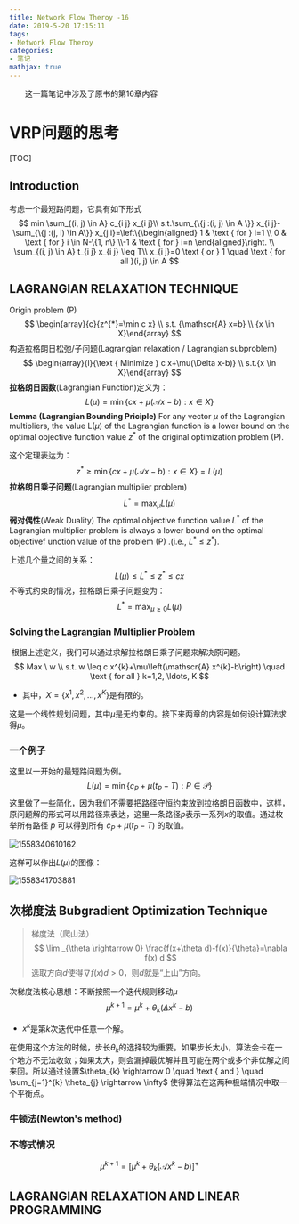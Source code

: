 ```yaml
---
title: Network Flow Theroy -16
date: 2019-5-20 17:15:11
tags: 
- Network Flow Theroy
categories:
- 笔记
mathjax: true
---
```


&emsp;&emsp;这一篇笔记中涉及了原书的第16章内容

<!-- more -->

# VRP问题的思考

[TOC]

## Introduction
考虑一个最短路问题，它具有如下形式
$$
min \sum_{(i, j) \in A} c_{i j} x_{i j}\\
s.t.\sum_{\{j :(i, j) \in A \}} x_{i j}-\sum_{\{j :(j, i) \in A\}} x_{j i}=\left\{\begin{aligned} 1 & \text { for } i=1 \\ 0 & \text { for } i \in N-\{1, n\} \\-1 & \text { for } i=n \end{aligned}\right. \\
\sum_{(i, j) \in A} t_{i j} x_{i j} \leq T\\
x_{i j}=0 \text { or } 1 \quad \text { for all }(i, j) \in A
$$

## LAGRANGIAN RELAXATION TECHNIQUE

Origin problem (P)
$$
\begin{array}{c}{z^{*}=\min c x} \\ 
s.t. {\mathscr{A} x=b} \\
{x \in X}\end{array}
$$
构造拉格朗日松弛/子问题(Lagrangian relaxation / Lagrangian subproblem)
$$
\begin{array}{l}{\text { Minimize } c x+\mu(\Delta x-b)} \\ 
s.t.{x \in X}\end{array}
$$
**拉格朗日函数**(Lagrangian Function)定义为：
$$
L(\mu)=\min \{c x+\mu(\mathscr{A} x-b) : x \in X\}
$$
**Lemma (Lagrangian Bounding Priciple)** For any vector $\mu$ of the Lagrangian multipliers, the value L($\mu$) of the Lagrangian function is a lower bound on the optimal objective function value $z^*$ of the original optimization problem (P). 

这个定理表达为：
$$
z^{*} \geq \min \{c x+\mu(\mathscr{A} x-b) : x \in X\}=L(\mu)
$$
**拉格朗日乘子问题**(Lagrangian multiplier problem)
$$
L^{*}=\max _{\mu} L(\mu)
$$
**弱对偶性**(Weak Duality) The optimal objective function value $L^*$ of the Lagrangian multiplier problem is always a lower bound on the optimal objectivef unction value of the problem (P) .(i.e., $L^* \le z^*$). 

上述几个量之间的关系：
$$
L(\mu) \leq L^{*} \leq z^{*} \leq c x
$$
不等式约束的情况，拉格朗日乘子问题变为：
$$
L^{*}=\max _{\mu \geq 0} L(\mu)
$$
### Solving the Lagrangian Multiplier Problem 

​        根据上述定义，我们可以通过求解拉格朗日乘子问题来解决原问题。
$$
Max \ w \\
s.t. w \leq c x^{k}+\mu\left(\mathscr{A} x^{k}-b\right) \quad \text { for all } k=1,2, \ldots, K
$$

* 其中，$X=\{x^{1}, x^{2}, ...,x^K\}$是有限的。

这是一个线性规划问题，其中$\mu$是无约束的。接下来两章的内容是如何设计算法求得$\mu$。

### 一个例子

这里以一开始的最短路问题为例。
$$
L(\mu)=\min \left\{c_{P}+\mu\left(t_{P}-T\right) : P \in \mathscr{P}\right\}
$$
这里做了一些简化，因为我们不需要把路径守恒约束放到拉格朗日函数中，这样，原问题解的形式可以用路径来表达，这里一条路径$p$表示一系列$x$的取值。通过枚举所有路径 $p$ 可以得到所有 $c_{P}+\mu\left(t_{P}-T\right)$ 的取值。

![1558340610162](/1558340610162.png)

这样可以作出$L(\mu)$的图像：

![1558341703881](/1558341703881.png)

## 次梯度法 Bubgradient Optimization Technique 

>梯度法（爬山法）
>$$
>  \lim _{\theta \rightarrow 0} \frac{f(x+\theta d)-f(x)}{\theta}=\nabla f(x) d
>$$
>选取方向$d$使得$\nabla f(x) d>0$，则$d$就是“上山”方向。
>

次梯度法核心思想：不断按照一个迭代规则移动$\mu$
$$
\mu^{k+1}=\mu^{k}+\theta_{k}\left(\Delta x^{k}-b\right)
$$

* $x^k$是第$k$次迭代中任意一个解。

在使用这个方法的时候，步长$\theta_{k}$的选择较为重要。如果步长太小，算法会卡在一个地方不无法收敛；如果太大，则会漏掉最优解并且可能在两个或多个非优解之间来回。所以通过设置$\theta_{k} \rightarrow 0 \quad \text { and } \quad \sum_{j=1}^{k} \theta_{j} \rightarrow \infty$ 使得算法在这两种极端情况中取一个平衡点。

### 牛顿法(Newton's method)

### 不等式情况

$$
\mu^{k+1}=\left[\mu^{k}+\theta_{k}\left(\mathscr{A} x^{k}-b\right)\right]^{+}
$$

## LAGRANGIAN RELAXATION AND LINEAR PROGRAMMING 

<!--stackedit_data:
eyJoaXN0b3J5IjpbLTQzODM1NDUzNCwtOTgxNjUzMTkyXX0=
-->